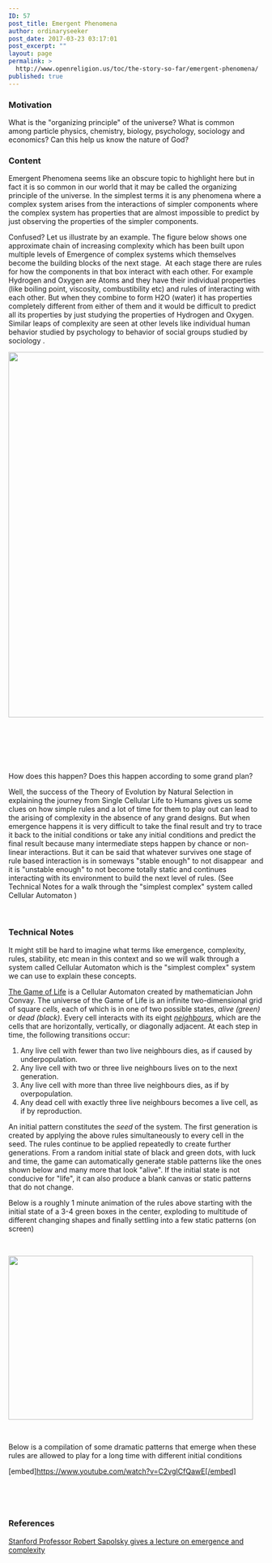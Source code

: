 ```yaml
---
ID: 57
post_title: Emergent Phenomena
author: ordinaryseeker
post_date: 2017-03-23 03:17:01
post_excerpt: ""
layout: page
permalink: >
  http://www.openreligion.us/toc/the-story-so-far/emergent-phenomena/
published: true
---
```

<h3>Motivation</h3>
What is the "organizing principle" of the universe? What is common among particle physics, chemistry, biology, psychology, sociology and economics? Can this help us know the nature of God?
<h3>Content</h3>
Emergent Phenomena seems like an obscure topic to highlight here but in fact it is so common in our world that it may be called the organizing principle of the universe. In the simplest terms it is any phenomena where a complex system arises from the interactions of simpler components where the complex system has properties that are almost impossible to predict by just observing the properties of the simpler components.

Confused? Let us illustrate by an example. The figure below shows one approximate chain of increasing complexity which has been built upon multiple levels of Emergence of complex systems which themselves become the building blocks of the next stage.  At each stage there are rules for how the components in that box interact with each other. For example Hydrogen and Oxygen are Atoms and they have their individual properties (like boiling point, viscosity, combustibility etc) and rules of interacting with each other. But when they combine to form H2O (water) it has properties completely different from either of them and it would be difficult to predict all its properties by just studying the properties of Hydrogen and Oxygen. Similar leaps of complexity are seen at other levels like individual human behavior studied by psychology to behavior of social groups studied by sociology .

<a href="http://www.openreligion.us/wp-content/uploads/2017/03/Emergence1.jpg"><img class="aligncenter size-full wp-image-213" src="http://www.openreligion.us/wp-content/uploads/2017/03/Emergence1.jpg" alt="" width="1280" height="720" /></a>

&nbsp;

&nbsp;

&nbsp;

How does this happen? Does this happen according to some grand plan?

Well, the success of the Theory of Evolution by Natural Selection in explaining the journey from Single Cellular Life to Humans gives us some clues on how simple rules and a lot of time for them to play out can lead to the arising of complexity in the absence of any grand designs. But when emergence happens it is very difficult to take the final result and try to trace it back to the initial conditions or take any initial conditions and predict the final result because many intermediate steps happen by chance or non-linear interactions. But it can be said that whatever survives one stage of rule based interaction is in someways "stable enough" to not disappear  and it is "unstable enough" to not become totally static and continues interacting with its environment to build the next level of rules. (See Technical Notes for a walk through the "simplest complex" system called Cellular Automaton )

&nbsp;
<h3>Technical Notes</h3>
It might still be hard to imagine what terms like emergence, complexity, rules, stability, etc mean in this context and so we will walk through a system called Cellular Automaton which is the "simplest complex" system we can use to explain these concepts.

<a href="https://en.wikipedia.org/wiki/Conway%27s_Game_of_Life">The Game of Life</a> is a Cellular Automaton created by mathematician John Convay. The universe of the Game of Life is an infinite two-dimensional grid of square <i>cells</i>, each of which is in one of two possible states, <i>alive (green)</i> or <i>dead (black)</i>. Every cell interacts with its eight <i><a title="Moore neighborhood" href="https://en.wikipedia.org/wiki/Moore_neighborhood">neighbours</a></i>, which are the cells that are horizontally, vertically, or diagonally adjacent. At each step in time, the following transitions occur:
<ol>
 	<li>Any live cell with fewer than two live neighbours dies, as if caused by underpopulation.</li>
 	<li>Any live cell with two or three live neighbours lives on to the next generation.</li>
 	<li>Any live cell with more than three live neighbours dies, as if by overpopulation.</li>
 	<li>Any dead cell with exactly three live neighbours becomes a live cell, as if by reproduction.</li>
</ol>
An initial pattern constitutes the <i>seed</i> of the system. The first generation is created by applying the above rules simultaneously to every cell in the seed. The rules continue to be applied repeatedly to create further generations. From a random initial state of black and green dots, with luck and time, the game can automatically generate stable patterns like the ones shown below and many more that look "alive". If the initial state is not conducive for "life", it can also produce a blank canvas or static patterns that do not change.

Below is a roughly 1 minute animation of the rules above starting with the initial state of a 3-4 green boxes in the center, exploding to multitude of different changing shapes and finally settling into a few static patterns (on screen)

&nbsp;

<a href="http://www.scholarpedia.org/article/Game_of_Life"><img class="aligncenter wp-image-214 size-full" src="http://www.openreligion.us/wp-content/uploads/2017/03/Game-of-life_Pentomino.gif" alt="" width="483" height="323" /></a>

&nbsp;

Below is a compilation of some dramatic patterns that emerge when these rules are allowed to play for a long time with different initial conditions

[embed]https://www.youtube.com/watch?v=C2vgICfQawE[/embed]

&nbsp;

&nbsp;
<h3>References</h3>
<a href="https://www.youtube.com/watch?v=o_ZuWbX-CyE">Stanford Professor Robert Sapolsky gives a lecture on emergence and complexity</a>